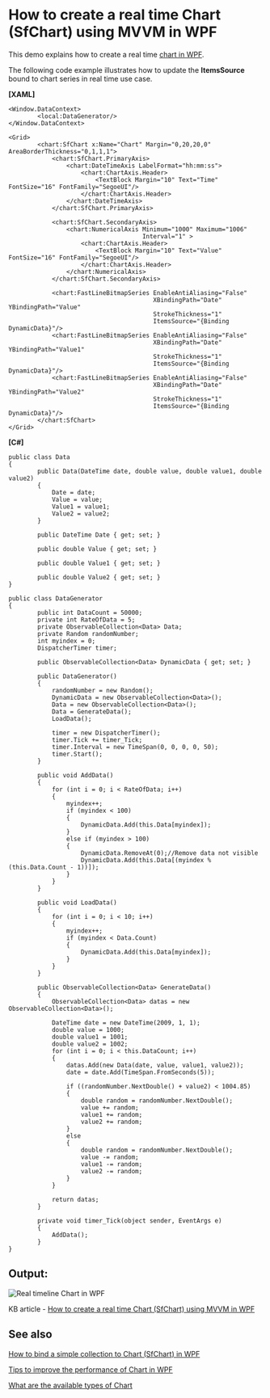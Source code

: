 # How to create a real time Chart (SfChart) using MVVM in WPF

This demo explains how to create a real time [chart in WPF](https://help.syncfusion.com/wpf/charts/getting-started).

The following code example illustrates how to update the **ItemsSource** bound to chart series in real time use case.

**[XAML]**

```
<Window.DataContext>
        <local:DataGenerator/>
</Window.DataContext>

<Grid>
        <chart:SfChart x:Name="Chart" Margin="0,20,20,0" AreaBorderThickness="0,1,1,1">
            <chart:SfChart.PrimaryAxis>
                <chart:DateTimeAxis LabelFormat="hh:mm:ss">
                    <chart:ChartAxis.Header>
                        <TextBlock Margin="10" Text="Time" FontSize="16" FontFamily="SegoeUI"/>
                    </chart:ChartAxis.Header>
                </chart:DateTimeAxis>
            </chart:SfChart.PrimaryAxis>

            <chart:SfChart.SecondaryAxis>
                <chart:NumericalAxis Minimum="1000" Maximum="1006" 
                                     Interval="1" >
                    <chart:ChartAxis.Header>
                        <TextBlock Margin="10" Text="Value" FontSize="16" FontFamily="SegoeUI"/>
                    </chart:ChartAxis.Header>
                </chart:NumericalAxis>
            </chart:SfChart.SecondaryAxis>

            <chart:FastLineBitmapSeries EnableAntiAliasing="False" 
                                        XBindingPath="Date" YBindingPath="Value" 
                                        StrokeThickness="1"
                                        ItemsSource="{Binding DynamicData}"/>
            <chart:FastLineBitmapSeries EnableAntiAliasing="False" 
                                        XBindingPath="Date" YBindingPath="Value1" 
                                        StrokeThickness="1"
                                        ItemsSource="{Binding DynamicData}"/>
            <chart:FastLineBitmapSeries EnableAntiAliasing="False" 
                                        XBindingPath="Date" YBindingPath="Value2" 
                                        StrokeThickness="1"
                                        ItemsSource="{Binding DynamicData}"/>
        </chart:SfChart>
</Grid>
```
**[C#]**
```
public class Data
{
        public Data(DateTime date, double value, double value1, double value2)
        {
            Date = date;
            Value = value;
            Value1 = value1;
            Value2 = value2;
        }

        public DateTime Date { get; set; }

        public double Value { get; set; }

        public double Value1 { get; set; }

        public double Value2 { get; set; }
}

public class DataGenerator
{
        public int DataCount = 50000;
        private int RateOfData = 5;
        private ObservableCollection<Data> Data;
        private Random randomNumber;
        int myindex = 0;
        DispatcherTimer timer;

        public ObservableCollection<Data> DynamicData { get; set; }

        public DataGenerator()
        {
            randomNumber = new Random();
            DynamicData = new ObservableCollection<Data>();
            Data = new ObservableCollection<Data>();
            Data = GenerateData();
            LoadData();

            timer = new DispatcherTimer();
            timer.Tick += timer_Tick;
            timer.Interval = new TimeSpan(0, 0, 0, 0, 50);
            timer.Start();
        }

        public void AddData()
        {
            for (int i = 0; i < RateOfData; i++)
            {
                myindex++;
                if (myindex < 100)
                {
                    DynamicData.Add(this.Data[myindex]);
                }
                else if (myindex > 100)
                {
                    DynamicData.RemoveAt(0);//Remove data not visible
                    DynamicData.Add(this.Data[(myindex % (this.Data.Count - 1))]);
                }
            }
        }

        public void LoadData()
        {
            for (int i = 0; i < 10; i++)
            {
                myindex++;
                if (myindex < Data.Count)
                {
                    DynamicData.Add(this.Data[myindex]);
                }
            }
        }

        public ObservableCollection<Data> GenerateData()
        {
            ObservableCollection<Data> datas = new ObservableCollection<Data>();

            DateTime date = new DateTime(2009, 1, 1);
            double value = 1000;
            double value1 = 1001;
            double value2 = 1002;
            for (int i = 0; i < this.DataCount; i++)
            {
                datas.Add(new Data(date, value, value1, value2));
                date = date.Add(TimeSpan.FromSeconds(5));

                if ((randomNumber.NextDouble() + value2) < 1004.85)
                {
                    double random = randomNumber.NextDouble();
                    value += random;
                    value1 += random;
                    value2 += random;
                }
                else
                {
                    double random = randomNumber.NextDouble();
                    value -= random;
                    value1 -= random;
                    value2 -= random;
                }
            }

            return datas;
        }

        private void timer_Tick(object sender, EventArgs e)
        {
            AddData();
        }
}

```
## Output:

![Real timeline Chart in WPF](https://user-images.githubusercontent.com/53489303/200725932-8b21e2ce-d5b3-451a-917f-b68b1886b692.gif)

KB article - [How to create a real time Chart (SfChart) using MVVM in WPF](https://www.syncfusion.com/kb/11416/how-to-create-a-real-time-chart-sfchart-using-mvvm-in-wpf)

## See also

[How to bind a simple collection to Chart (SfChart) in WPF](https://help.syncfusion.com/wpf/charts/databinding#binding-a-simple-collection-to-the-chart)

[Tips to improve the performance of Chart in WPF](https://help.syncfusion.com/wpf/charts/performance)

[What are the available types of Chart](https://help.syncfusion.com/wpf/charts/series)
